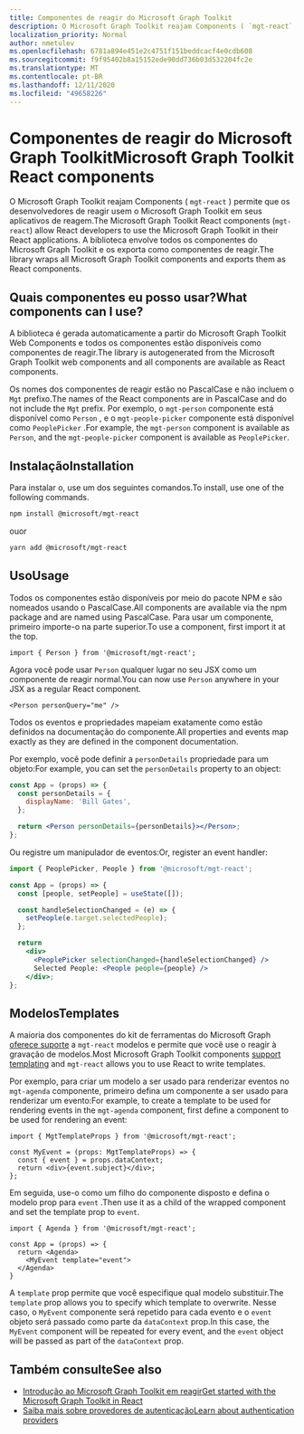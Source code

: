 ```yaml
---
title: Componentes de reagir do Microsoft Graph Toolkit
description: O Microsoft Graph Toolkit reajam Components ( `mgt-react` ) permite que os desenvolvedores de reagir usem o Microsoft Graph Toolkit em seus aplicativos de reagem.
localization_priority: Normal
author: nmetulev
ms.openlocfilehash: 6781a894e451e2c4751f151beddcacf4e0cdb608
ms.sourcegitcommit: f9f95402b8a15152ede90dd736b03d532204fc2e
ms.translationtype: MT
ms.contentlocale: pt-BR
ms.lasthandoff: 12/11/2020
ms.locfileid: "49658226"
---
```

# <a name="microsoft-graph-toolkit-react-components"></a><span data-ttu-id="99824-103">Componentes de reagir do Microsoft Graph Toolkit</span><span class="sxs-lookup"><span data-stu-id="99824-103">Microsoft Graph Toolkit React components</span></span>

<span data-ttu-id="99824-104">O Microsoft Graph Toolkit reajam Components ( `mgt-react` ) permite que os desenvolvedores de reagir usem o Microsoft Graph Toolkit em seus aplicativos de reagem.</span><span class="sxs-lookup"><span data-stu-id="99824-104">The Microsoft Graph Toolkit React components (`mgt-react`) allow React developers to use the Microsoft Graph Toolkit in their React applications.</span></span> <span data-ttu-id="99824-105">A biblioteca envolve todos os componentes do Microsoft Graph Toolkit e os exporta como componentes de reagir.</span><span class="sxs-lookup"><span data-stu-id="99824-105">The library wraps all Microsoft Graph Toolkit components and exports them as React components.</span></span>

## <a name="what-components-can-i-use"></a><span data-ttu-id="99824-106">Quais componentes eu posso usar?</span><span class="sxs-lookup"><span data-stu-id="99824-106">What components can I use?</span></span>

<span data-ttu-id="99824-107">A biblioteca é gerada automaticamente a partir do Microsoft Graph Toolkit Web Components e todos os componentes estão disponíveis como componentes de reagir.</span><span class="sxs-lookup"><span data-stu-id="99824-107">The library is autogenerated from the Microsoft Graph Toolkit web components and all components are available as React components.</span></span>

<span data-ttu-id="99824-108">Os nomes dos componentes de reagir estão no PascalCase e não incluem o `Mgt` prefixo.</span><span class="sxs-lookup"><span data-stu-id="99824-108">The names of the React components are in PascalCase and do not include the `Mgt` prefix.</span></span> <span data-ttu-id="99824-109">Por exemplo, o `mgt-person` componente está disponível como `Person` , e o `mgt-people-picker` componente está disponível como `PeoplePicker` .</span><span class="sxs-lookup"><span data-stu-id="99824-109">For example, the `mgt-person` component is available as `Person`, and the `mgt-people-picker` component is available as `PeoplePicker`.</span></span>

## <a name="installation"></a><span data-ttu-id="99824-110">Instalação</span><span class="sxs-lookup"><span data-stu-id="99824-110">Installation</span></span> 

<span data-ttu-id="99824-111">Para instalar o, use um dos seguintes comandos.</span><span class="sxs-lookup"><span data-stu-id="99824-111">To install, use one of the following commands.</span></span>

```bash
npm install @microsoft/mgt-react
```

<span data-ttu-id="99824-112">ou</span><span class="sxs-lookup"><span data-stu-id="99824-112">or</span></span>

```bash
yarn add @microsoft/mgt-react
```

## <a name="usage"></a><span data-ttu-id="99824-113">Uso</span><span class="sxs-lookup"><span data-stu-id="99824-113">Usage</span></span>

<span data-ttu-id="99824-114">Todos os componentes estão disponíveis por meio do pacote NPM e são nomeados usando o PascalCase.</span><span class="sxs-lookup"><span data-stu-id="99824-114">All components are available via the npm package and are named using PascalCase.</span></span> <span data-ttu-id="99824-115">Para usar um componente, primeiro importe-o na parte superior.</span><span class="sxs-lookup"><span data-stu-id="99824-115">To use a component, first import it at the top.</span></span>

```tsx
import { Person } from '@microsoft/mgt-react';
```

<span data-ttu-id="99824-116">Agora você pode usar `Person` qualquer lugar no seu JSX como um componente de reagir normal.</span><span class="sxs-lookup"><span data-stu-id="99824-116">You can now use `Person` anywhere in your JSX as a regular React component.</span></span>

```tsx
<Person personQuery="me" />
```

<span data-ttu-id="99824-117">Todos os eventos e propriedades mapeiam exatamente como estão definidos na documentação do componente.</span><span class="sxs-lookup"><span data-stu-id="99824-117">All properties and events map exactly as they are defined in the component documentation.</span></span>

<span data-ttu-id="99824-118">Por exemplo, você pode definir a `personDetails` propriedade para um objeto:</span><span class="sxs-lookup"><span data-stu-id="99824-118">For example, you can set the `personDetails` property to an object:</span></span>

```jsx
const App = (props) => {
  const personDetails = {
    displayName: 'Bill Gates',
  };

  return <Person personDetails={personDetails}></Person>;
};
```

<span data-ttu-id="99824-119">Ou registre um manipulador de eventos:</span><span class="sxs-lookup"><span data-stu-id="99824-119">Or, register an event handler:</span></span>

```jsx
import { PeoplePicker, People } from '@microsoft/mgt-react';

const App = (props) => {
  const [people, setPeople] = useState([]);

  const handleSelectionChanged = (e) => {
    setPeople(e.target.selectedPeople);
  };

  return
    <div>
      <PeoplePicker selectionChanged={handleSelectionChanged} />
      Selected People: <People people={people} />
    </div>;
};
```

## <a name="templates"></a><span data-ttu-id="99824-120">Modelos</span><span class="sxs-lookup"><span data-stu-id="99824-120">Templates</span></span>

<span data-ttu-id="99824-121">A maioria dos componentes do kit de ferramentas do Microsoft Graph [oferece suporte](../customize-components/templates.md) a `mgt-react` modelos e permite que você use o reagir à gravação de modelos.</span><span class="sxs-lookup"><span data-stu-id="99824-121">Most Microsoft Graph Toolkit components [support templating](../customize-components/templates.md) and `mgt-react` allows you to use React to write templates.</span></span>

<span data-ttu-id="99824-122">Por exemplo, para criar um modelo a ser usado para renderizar eventos no `mgt-agenda` componente, primeiro defina um componente a ser usado para renderizar um evento:</span><span class="sxs-lookup"><span data-stu-id="99824-122">For example, to create a template to be used for rendering events in the `mgt-agenda` component, first define a component to be used for rendering an event:</span></span>

```tsx
import { MgtTemplateProps } from '@microsoft/mgt-react';

const MyEvent = (props: MgtTemplateProps) => {
  const { event } = props.dataContext;
  return <div>{event.subject}</div>;
};
```

<span data-ttu-id="99824-123">Em seguida, use-o como um filho do componente disposto e defina o modelo prop para `event` .</span><span class="sxs-lookup"><span data-stu-id="99824-123">Then use it as a child of the wrapped component and set the template prop to `event`.</span></span>

```tsx
import { Agenda } from '@microsoft/mgt-react';

const App = (props) => {
  return <Agenda>
    <MyEvent template="event">
  </Agenda>
}
```

<span data-ttu-id="99824-124">A `template` prop permite que você especifique qual modelo substituir.</span><span class="sxs-lookup"><span data-stu-id="99824-124">The `template` prop allows you to specify which template to overwrite.</span></span> <span data-ttu-id="99824-125">Nesse caso, o `MyEvent` componente será repetido para cada evento e o `event` objeto será passado como parte da `dataContext` prop.</span><span class="sxs-lookup"><span data-stu-id="99824-125">In this case, the `MyEvent` component will be repeated for every event, and the `event` object will be passed as part of the `dataContext` prop.</span></span>

## <a name="see-also"></a><span data-ttu-id="99824-126">Também consulte</span><span class="sxs-lookup"><span data-stu-id="99824-126">See also</span></span>

* [<span data-ttu-id="99824-127">Introdução ao Microsoft Graph Toolkit em reagir</span><span class="sxs-lookup"><span data-stu-id="99824-127">Get started with the Microsoft Graph Toolkit in React</span></span>](./use-toolkit-with-react.md)
* [<span data-ttu-id="99824-128">Saiba mais sobre provedores de autenticação</span><span class="sxs-lookup"><span data-stu-id="99824-128">Learn about authentication providers</span></span>](../providers/providers.md)
